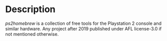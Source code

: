 # Description

_ps2homebrew_ is a collection of free tools for the Playstation 2 console and similar hardware. Any project after 2019 published under AFL license-3.0 if not mentioned otherwise.

